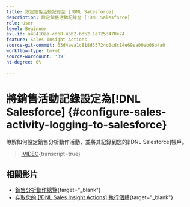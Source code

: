 ```yaml
---
title: 設定銷售活動記錄至 [!DNL Salesforce]
description: 設定銷售活動記錄至 [!DNL Salesforce]
role: User
level: Beginner
exl-id: a48410aa-cd68-46b2-bd52-1a7253470e74
feature: Sales Insight Actions
source-git-commit: 63d4aea1c818d35724c0cdc14e69ea00eb06b4a0
workflow-type: tm+mt
source-wordcount: '39'
ht-degree: 0%

---
```


# 將銷售活動記錄設定為[!DNL Salesforce] {#configure-sales-activity-logging-to-salesforce}

瞭解如何設定銷售分析動作活動，並將其記錄到您的[!DNL Salesforce]帳戶。

>[!VIDEO](https://video.tv.adobe.com/v/340843/?quality=12&learn=on){transcript=true}

## 相關影片

* [銷售分析動作總覽](/help/sales-insight-actions/sales-insight-actions-overview.md){target="_blank"}
* [存取您的 [!DNL Sales Insight Actions] 執行個體](/help/sales-insight-actions/accessing-your-sales-insight-actions-instance.md){target="_blank"}
